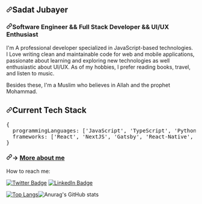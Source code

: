  </div>
    <article class="markdown-body entry-content container-lg f5" itemprop="text"><h1 dir="auto"><a id="user-content-sadat-jubayer" class="anchor" aria-hidden="true" href="#sadat-jubayer"><svg class="octicon octicon-link" viewBox="0 0 16 16" version="1.1" width="16" height="16" aria-hidden="true"><path fill-rule="evenodd" d="M7.775 3.275a.75.75 0 001.06 1.06l1.25-1.25a2 2 0 112.83 2.83l-2.5 2.5a2 2 0 01-2.83 0 .75.75 0 00-1.06 1.06 3.5 3.5 0 004.95 0l2.5-2.5a3.5 3.5 0 00-4.95-4.95l-1.25 1.25zm-4.69 9.64a2 2 0 010-2.83l2.5-2.5a2 2 0 012.83 0 .75.75 0 001.06-1.06 3.5 3.5 0 00-4.95 0l-2.5 2.5a3.5 3.5 0 004.95 4.95l1.25-1.25a.75.75 0 00-1.06-1.06l-1.25 1.25a2 2 0 01-2.83 0z"></path></svg></a>Sadat Jubayer</h1>
<h3 dir="auto"><a id="user-content-software-engineer--full-stack-developer--uiux-enthusiast" class="anchor" aria-hidden="true" href="#software-engineer--full-stack-developer--uiux-enthusiast"><svg class="octicon octicon-link" viewBox="0 0 16 16" version="1.1" width="16" height="16" aria-hidden="true"><path fill-rule="evenodd" d="M7.775 3.275a.75.75 0 001.06 1.06l1.25-1.25a2 2 0 112.83 2.83l-2.5 2.5a2 2 0 01-2.83 0 .75.75 0 00-1.06 1.06 3.5 3.5 0 004.95 0l2.5-2.5a3.5 3.5 0 00-4.95-4.95l-1.25 1.25zm-4.69 9.64a2 2 0 010-2.83l2.5-2.5a2 2 0 012.83 0 .75.75 0 001.06-1.06 3.5 3.5 0 00-4.95 0l-2.5 2.5a3.5 3.5 0 004.95 4.95l1.25-1.25a.75.75 0 00-1.06-1.06l-1.25 1.25a2 2 0 01-2.83 0z"></path></svg></a>Software Engineer &amp;&amp; Full Stack Developer &amp;&amp; UI/UX Enthusiast</h3>
<p dir="auto">I'm A professional developer specialized in JavaScript-based technologies. I Love writing clean and maintainable code for web and mobile applications, passionate about learning and exploring new technologies as well enthusiastic about UI/UX. As of my hobbies, I prefer reading books, travel, and listen to music.</p>
<p dir="auto">Besides these, I'm a Muslim who believes in Allah and the prophet Mohammad.</p>
<h2 dir="auto"><a id="user-content-current-tech-stack" class="anchor" aria-hidden="true" href="#current-tech-stack"><svg class="octicon octicon-link" viewBox="0 0 16 16" version="1.1" width="16" height="16" aria-hidden="true"><path fill-rule="evenodd" d="M7.775 3.275a.75.75 0 001.06 1.06l1.25-1.25a2 2 0 112.83 2.83l-2.5 2.5a2 2 0 01-2.83 0 .75.75 0 00-1.06 1.06 3.5 3.5 0 004.95 0l2.5-2.5a3.5 3.5 0 00-4.95-4.95l-1.25 1.25zm-4.69 9.64a2 2 0 010-2.83l2.5-2.5a2 2 0 012.83 0 .75.75 0 001.06-1.06 3.5 3.5 0 00-4.95 0l-2.5 2.5a3.5 3.5 0 004.95 4.95l1.25-1.25a.75.75 0 00-1.06-1.06l-1.25 1.25a2 2 0 01-2.83 0z"></path></svg></a>Current Tech Stack</h2>
<div class="highlight highlight-source-js notranslate position-relative overflow-auto" data-snippet-clipboard-copy-content="{
  programmingLanguages: ['JavaScript', 'TypeScript', 'Python'],
  frameworks: ['React', 'NextJS', 'Gatsby', 'React-Native', 'Express', 'NestJS']
}"><pre><span class="pl-kos">{</span>
  <span class="pl-c1">programmingLanguages</span>: <span class="pl-kos">[</span><span class="pl-s">'JavaScript'</span><span class="pl-kos">,</span> <span class="pl-s">'TypeScript'</span><span class="pl-kos">,</span> <span class="pl-s">'Python'</span><span class="pl-kos">]</span><span class="pl-kos">,</span>
  <span class="pl-c1">frameworks</span>: <span class="pl-kos">[</span><span class="pl-s">'React'</span><span class="pl-kos">,</span> <span class="pl-s">'NextJS'</span><span class="pl-kos">,</span> <span class="pl-s">'Gatsby'</span><span class="pl-kos">,</span> <span class="pl-s">'React-Native'</span><span class="pl-kos">,</span> <span class="pl-s">'Express'</span><span class="pl-kos">,</span> <span class="pl-s">'NestJS'</span><span class="pl-kos">]</span>
<span class="pl-kos">}</span></pre></div>
<h3 dir="auto"><a id="user-content--more-about-me" class="anchor" aria-hidden="true" href="#-more-about-me"><svg class="octicon octicon-link" viewBox="0 0 16 16" version="1.1" width="16" height="16" aria-hidden="true"><path fill-rule="evenodd" d="M7.775 3.275a.75.75 0 001.06 1.06l1.25-1.25a2 2 0 112.83 2.83l-2.5 2.5a2 2 0 01-2.83 0 .75.75 0 00-1.06 1.06 3.5 3.5 0 004.95 0l2.5-2.5a3.5 3.5 0 00-4.95-4.95l-1.25 1.25zm-4.69 9.64a2 2 0 010-2.83l2.5-2.5a2 2 0 012.83 0 .75.75 0 001.06-1.06 3.5 3.5 0 00-4.95 0l-2.5 2.5a3.5 3.5 0 004.95 4.95l1.25-1.25a.75.75 0 00-1.06-1.06l-1.25 1.25a2 2 0 01-2.83 0z"></path></svg></a>→ <a href="https://www.smjubayer.me/about" rel="nofollow">More about me</a></h3>
</article>
  </div>
</div>


How to reach me:

[![Twitter Badge](https://img.shields.io/badge/Twitter-Profile-informational?style=flat&logo=twitter&logoColor=white&color=1CA2F1)](https://twitter.com/JahidAneek)
[![LinkedIn Badge](https://img.shields.io/badge/LinkedIn-Profile-informational?style=flat&logo=linkedin&logoColor=white&color=0D76A8)](https://www.linkedin.com/in/hasan-onic-576613173/)


[![Top Langs](https://github-readme-stats.vercel.app/api/top-langs/?username=HasanAneek&layout=compact&theme=radical)](https://github.com/anuraghazra/github-readme-stats)![Anurag's GitHub stats](https://github-readme-stats.vercel.app/api?username=HasanAneek&show_icons=true&theme=radical)




